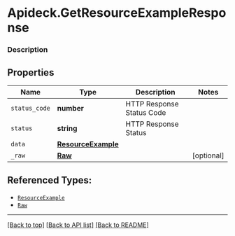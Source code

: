# Apideck.GetResourceExampleResponse

### Description

## Properties
Name | Type | Description | Notes
------------ | ------------- | ------------- | -------------
`status_code` | **number** | HTTP Response Status Code | 
`status` | **string** | HTTP Response Status | 
`data` | [**ResourceExample**](ResourceExample.md) |  | 
`_raw` | [**Raw**](Raw.md) |  | [optional] 





## Referenced Types:


* [`ResourceExample`](ResourceExample.md)
* [`Raw`](Raw.md)

---

[[Back to top]](#) [[Back to API list]](../../../../README.md#documentation-for-api-endpoints) [[Back to README]](../../../../README.md)


